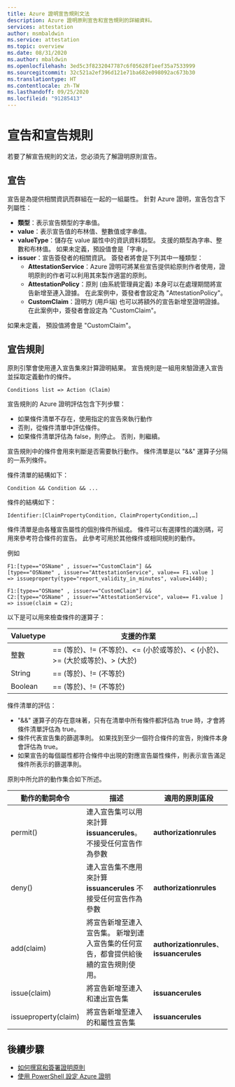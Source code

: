 ```yaml
---
title: Azure 證明宣告規則文法
description: Azure 證明原則宣告和宣告規則的詳細資料。
services: attestation
author: msmbaldwin
ms.service: attestation
ms.topic: overview
ms.date: 08/31/2020
ms.author: mbaldwin
ms.openlocfilehash: 3ed5c3f8232047787c6f05628f1eef35a7533999
ms.sourcegitcommit: 32c521a2ef396d121e71ba682e098092ac673b30
ms.translationtype: HT
ms.contentlocale: zh-TW
ms.lasthandoff: 09/25/2020
ms.locfileid: "91285413"
---
```

# <a name="claim-and-claim-rules"></a>宣告和宣告規則

若要了解宣告規則的文法，您必須先了解證明原則宣告。

## <a name="claim"></a>宣告

宣告是為提供相關資訊而群組在一起的一組屬性。 針對 Azure 證明，宣告包含下列屬性：

- **類型**：表示宣告類型的字串值。
- **value**：表示宣告值的布林值、整數值或字串值。
- **valueType**：儲存在 value 屬性中的資訊資料類型。 支援的類型為字串、整數和布林值。 如果未定義，預設值會是「字串」。
- **issuer**：宣告簽發者的相關資訊。 簽發者將會是下列其中一種類型：
  - **AttestationService**：Azure 證明可將某些宣告提供給原則作者使用，證明原則的作者可以利用其來製作適當的原則。
  - **AttestationPolicy**：原則 (由系統管理員定義) 本身可以在處理期間將宣告新增至連入證據。 在此案例中，簽發者會設定為 "AttestationPolicy"。
  - **CustomClaim**：證明方 (用戶端) 也可以將額外的宣告新增至證明證據。 在此案例中，簽發者會設定為 "CustomClaim"。

如果未定義， 預設值將會是 "CustomClaim"。

## <a name="claim-rule"></a>宣告規則

原則引擎會使用連入宣告集來計算證明結果。 宣告規則是一組用來驗證連入宣告並採取定義動作的條件。

```
Conditions list => Action (Claim)
```

宣告規則的 Azure 證明評估包含下列步驟：

- 如果條件清單不存在，使用指定的宣告來執行動作 
- 否則，從條件清單中評估條件。
- 如果條件清單評估為 false，則停止。 否則，則繼續。

宣告規則中的條件會用來判斷是否需要執行動作。 條件清單是以 "&&" 運算子分隔的一系列條件。

條件清單的結構如下：

```
Condition && Condition && ...
```

條件的結構如下：

```
Identifier:[ClaimPropertyCondition, ClaimPropertyCondition,…]
```

條件清單是由各種宣告屬性的個別條件所組成。 條件可以有選擇性的識別碼，可用來參考符合條件的宣告。 此參考可用於其他條件或相同規則的動作。

例如

```
F1:[type=="OSName" , issuer=="CustomClaim"] && 
[type=="OSName" , issuer=="AttestationService", value== F1.value ] 
=> issueproperty(type="report_validity_in_minutes", value=1440);

F1:[type=="OSName" , issuer=="CustomClaim"] && 
C2:[type=="OSName" , issuer=="AttestationService", value== F1.value ] 
=> issue(claim = C2);
```

以下是可以用來檢查條件的運算子：

| Valuetype | 支援的作業 |
|--|--|
| 整數 | == (等於)、\!= (不等於)、<= (小於或等於)、< (小於)、>= (大於或等於)、> (大於) |
| String | == (等於)、\!= (不等於) |
| Boolean | == (等於)、\!= (不等於) |

條件清單的評估：

- "&&" 運算子的存在意味著，只有在清單中所有條件都評估為 true 時，才會將條件清單評估為 true。
- 條件代表宣告集的篩選準則。 如果找到至少一個符合條件的宣告，則條件本身會評估為 true。
- 如果宣告的每個屬性都符合條件中出現的對應宣告屬性條件，則表示宣告滿足條件所表示的篩選準則。  

原則中所允許的動作集合如下所述。

| 動作的動詞命令 | 描述 | 適用的原則區段 |
|--|--|--|
| permit() | 連入宣告集可以用來計算 **issuancerules**。 不接受任何宣告作為參數 | **authorizationrules** |
| deny() | 連入宣告集不應用來計算 **issuancerules** 不接受任何宣告作為參數 | **authorizationrules** |
| add(claim) | 將宣告新增至連入宣告集。 新增到連入宣告集的任何宣告，都會提供給後續的宣告規則使用。 |**authorizationrules**、**issuancerules** |
| issue(claim) | 將宣告新增至連入和連出宣告集 | **issuancerules** |
| issueproperty(claim) | 將宣告新增至連入的和屬性宣告集 | **issuancerules**

## <a name="next-steps"></a>後續步驟

- [如何撰寫和簽署證明原則](author-sign-policy.md)
- [使用 PowerShell 設定 Azure 證明](quickstart-powershell.md)

